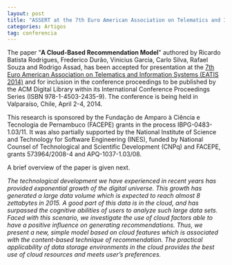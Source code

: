 ```yaml
---
layout: post
title: "ASSERT at the 7th Euro American Association on Telematics and Information Systems (EATIS 2014)"
categories: Artigos
tag: conferencia
---
```


The paper “**A Cloud-Based Recommendation Model**" authored by Ricardo Batista Rodrigues, Frederico Durão, Vinicius Garcia, Carlo Silva, Rafael Souza and Rodrigo Assad, has been accepted for presentation at the [7th Euro American Association on Telematics and Information Systems (EATIS 2014)](http://eatis.org/eatis2014/) and for inclusion in the conference proceedings to be published by the ACM Digital Library within its International Conference Proceedings Series (ISBN 978-1-4503-2435-9). The conference is being held in Valparaíso, Chile, April 2-4, 2014.

This research is sponsored by the Fundação de Amparo à Ciência e Tecnologia de Pernambuco (FACEPE) grants in the process IBPG-0483-1.03/11. It was also partially supported by the National Institute of Science and Technology for Software Engineering (INES), funded by National Counsel of Technological and Scientific Development (CNPq) and FACEPE, grants 573964/2008-4 and APQ-1037-1.03/08.

A brief overview of the paper is given next.

_The technological development we have experienced in recent years has provided exponential growth of the digital universe. This growth has generated a large data volume which is expected to reach almost 8 zettabytes in 2015. A good part of this data is in the cloud, and has surpassed the cognitive abilities of users to analyze such large data sets. Faced with this scenario, we investigate the use of cloud factors able to have a positive influence on generating recommendations. Thus, we present a new, simple model based on cloud features which is associated with the content-based technique of recommendation. The practical applicability of data storage environments in the cloud provides the best use of cloud resources and meets user’s preferences._